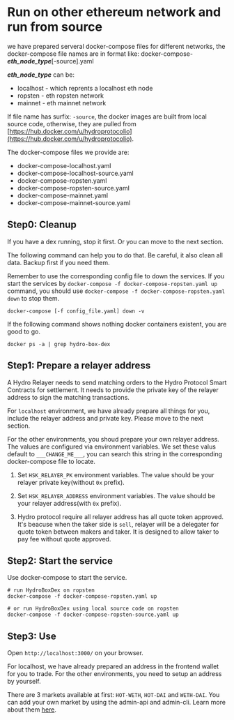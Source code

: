 # Run on other ethereum network and run from source

we have prepared serveral docker-compose files for different networks, the docker-compose file names are in format like: docker-compose-***eth\_node\_type***[-source].yaml

***eth\_node\_type*** can be:

- localhost - which reprents a localhost eth node
- ropsten - eth ropsten network
- mainnet - eth mainnet network

If file name has surfix: `-source`, the docker images are built from local source code, otherwise, they are pulled from [https://hub.docker.com/u/hydroprotocolio](https://hub.docker.com/u/hydroprotocolio).

The docker-compose files we provide are:

- docker-compose-localhost.yaml
- docker-compose-localhost-source.yaml
- docker-compose-ropsten.yaml
- docker-compose-ropsten-source.yaml
- docker-compose-mainnet.yaml
- docker-compose-mainnet-source.yaml

## Step0: Cleanup

If you have a dex running, stop it first. Or you can move to the next section.

The following command can help you to do that. Be careful, it also clean all data. Backup first if you need them.
	
Remember to use the corresponding config file to down the services.
If you start the services by `docker-compose -f docker-compose-ropsten.yaml up` command,
you should use `docker-compose -f docker-compose-ropsten.yaml down` to stop them.

	docker-compose [-f config_file.yaml] down -v
	

If the following command shows nothing docker containers existent, you are good to go.

	docker ps -a | grep hydro-box-dex

## Step1: Prepare a relayer address

A Hydro Relayer needs to send matching orders to the Hydro Protocol Smart Contracts for settlement. It needs to provide the private key of the relayer address to sign the matching transactions.

For `localhost` environment, we have already prepare all things for you, include the relayer address and private key. Please move to the next section.

For the other environments, you shoud prepare your own relayer address. The values are configured via environment variables. We set these valus default to `___CHANGE_ME___`, you can search this string in the corresponding docker-compose file to locate.

1) Set `HSK_RELAYER_PK` environment variables. The value should be your relayer private key(without `0x` prefix).

2) Set `HSK_RELAYER_ADDRESS` environment variables. The value should be your relayer address(with `0x` prefix).

3) Hydro protocol require all relayer address has all quote token approved. It's beacuse when the taker side is `sell`, relayer will be a delegater for quote token between makers and taker. It is designed to allow taker to pay fee without quote approved.

## Step2: Start the service

Use docker-compose to start the service.

```shell
# run HydroBoxDex on ropsten  
docker-compose -f docker-compose-ropsten.yaml up

# or run HydroBoxDex using local source code on ropsten
docker-compose -f docker-compose-ropsten-source.yaml up
```

## Step3: Use

Open `http://localhost:3000/` on your browser. 

For localhost, we have already prepared an address in the frontend wallet for you to trade. For the other environments, you need to setup an address by yourself.

There are 3 markets available at first: `HOT-WETH`, `HOT-DAI` and `WETH-DAI`. You can add your own market by using the admin-api and admin-cli. Learn more about them [here](./admin-api-and-cli.md).
